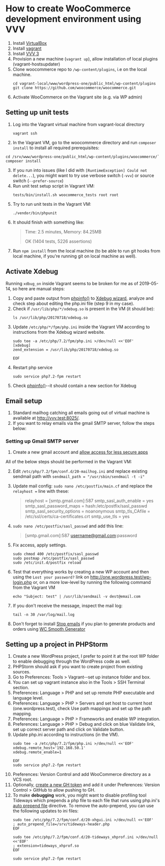 # How to create WooCommerce development environment using VVV

1. Install [VirtualBox](https://www.virtualbox.org/)
2. Install [vagrant](https://www.vagrantup.com/)
3. Install [VVV 3](https://varyingvagrantvagrants.org/docs/en-US/installation/)
4. Provision a new machine (`vagrant up`), allow installation of local plugins (vagrant-hostsupdater)
9. Clone woocommerce repo to `/wp-content/plugins`, i.e on the local machine. 
    ```bash=
    cd vagrant-local/www/wordpress-one/public_html/wp-content/plugins
    git clone https://github.com/woocommerce/woocommerce.git
    ```
6. Activate WooCommerce on the Vagrant site (e.g. via WP admin)

## Setting up unit tests

1. Log into the Vagrant virtual machine from vagrant-local directory
    ```bash=
    vagrant ssh
    ```
2. In the Vagrant VM, go to the woocommerce directory and run `composer install` to install all required prerequisites:
```bash=
cd /srv/www/wordpress-one/public_html/wp-content/plugins/woocommerce/`
composer install
```
3.   If you run into issues (like I did with `[RuntimeException] Could not delete...`), you might want to try use verbose switch (`-vvv`) or source switch (`--prefer-source`)
4. Run unit test setup script in Vagrant VM: 
    ```bash=
    tests/bin/install.sh woocommerce_tests root root
    ```
5. Try to run unit tests in the Vagrant VM: 
    ```bash=
    ./vendor/bin/phpunit
    ```
7. It should finish with something like:
    > Time: 2.5 minutes, Memory: 84.25MB
    >
    > OK (1404 tests, 5226 assertions)
8. Run `npm install` from the local machine (to be able to run git hooks from local machine, if you're running git on local machine as well).

## Activate Xdebug
Running `xdbug_on` inside Vagrant seems to be broken for me as of 2019-05-14, so here are manual steps:

1. Copy and paste output from [phpinfo()](http://vvv.test/phpinfo/) to [Xdebug wizard](https://xdebug.org/wizard.php), analyze and check step about editing the php.ini file (step 9 in my case).
2. Check if `/usr/lib/php/*/xdebug.so` is present in the VM (it should be):
    ```bash=
    ls /usr/lib/php/20170718/xdebug.so
    ```
4. Update `/etc/php/*/fpm/php.ini` inside the Vagrant VM according to instructions from the Xdebug wizard website.
    ```bash=
    sudo tee -a /etc/php/7.2/fpm/php.ini >/dev/null <<'EOF'
    [xdebug]
    zend_extension = /usr/lib/php/20170718/xdebug.so

    EOF
    ```
6. Restart php service
    ```bash=
    sudo service php7.2-fpm restart
    ```
8. Check [phpinfo()](http://vvv.test/phpinfo/)--it should contain a new section for Xdebug

## Email setup
1. Standard mailhog catching all emails going out of virtual machine is available at http://vvv.test:8025/.
2. If you want to relay emails via the gmail SMTP server, follow the steps below:

### Setting up Gmail SMTP server

1. Create a new gmail account and [allow access for less secure apps](https://support.google.com/accounts/answer/6010255?hl=en)

All of the below steps should be performed in the Vagrant VM:

2. Edit `/etc/php/7.2/fpm/conf.d/20-mailhog.ini` and replace existing sendmail path with `sendmail_path = "/usr/sbin/sendmail -t -i"`
3. Update mail config: `sudo nano /etc/postfix/main.cf` and replace the `relayhost =` line with these:
    
    > relayhost = [smtp.gmail.com]:587
    > smtp_sasl_auth_enable = yes
    > smtp_sasl_password_maps = hash:/etc/postfix/sasl_passwd
    > smtp_sasl_security_options = noanonymous
    > smtp_tls_CAfile = /etc/ssl/certs/ca-certificates.crt
    > smtp_use_tls = yes
    
4. `sudo nano /etc/postfix/sasl_passwd` and add this line:
    
    > [smtp.gmail.com]:587 username@gmail.com:password
    
5. Fix access, apply settings.
    ```bash=
    sudo chmod 400 /etc/postfix/sasl_passwd
    sudo postmap /etc/postfix/sasl_passwd
    sudo /etc/init.d/postfix reload
    ```
6. Test that everything works by creating a new WP account and then using the `Lost your password?` link on http://one.wordpress.test/wp-login.php or, on a more low-level by running the following command from the Vagrant VM 
    ```bash=
    echo "Subject: test" | /usr/lib/sendmail -v dest@email.com
    ```
7. If you don't receive the message, inspect the mail log:
    ```bash=
    tail -n 30 /var/log/mail.log
    ```
8. Don't forget to install [Stop emails](https://wordpress.org/plugins/stop-emails/) if you plan to generate products and orders using [WC Smooth Generator](https://github.com/woocommerce/wc-smooth-generator)



## Setting up a project in PHPStorm
1. Create a new WordPress project, I prefer to point it at the root WP folder to enable debugging through the WordPress code as well. 
2. PHPStorm should ask if you want to create project from existing sources.
3. Go to Preferences: Tools > Vagrant--set up instance folder and box.
4. You can set up vagrant instance also in the Tools > SSH Terminal section.
5. Preferences:  Language > PHP and set up remote PHP executable and language level.
7. Preferences:  Language > PHP > Servers and set host to current host (one.wordpress.test), check Use path mappings and set up the path mapping.
8. Preferences:  Language > PHP > Frameworks and enable WP integration.
9. Preferences:  Language > PHP > Debug and click on blue Validate link, set up correct server path and click on Validate button.
10. Update php.ini according to instructions (in the VM).
    ```bash=
    sudo tee -a /etc/php/7.2/fpm/php.ini >/dev/null <<'EOF'
    xdebug.remote_host='192.168.50.1'
    xdebug.remote_enable=1

    EOF
    sudo service php7.2-fpm restart
    ```
10. Preferences: Version Control and add WooCommerce directory as a VCS root.
11. Optionally, [create a new GH token](https://github.com/settings/tokens) and add it under Preferences: Version Control > GitHub to allow pushing to GH.
13. To make **debugging** work, you might want to disable profiling tool Tideways which prepends a php file to each file that runs using php.ini's [auto prepend file](https://www.php.net/manual/en/ini.core.php#ini.auto-prepend-file) directive. To remove the auto-prepend, you can use the following updates to ini files:
    ```bash=
    sudo tee /etc/php/7.2/fpm/conf.d/20-xhgui.ini >/dev/null <<'EOF'
    ; auto_prepend_file=/srv/tideways-header.php
    EOF

    sudo tee /etc/php/7.2/fpm/conf.d/20-tideways_xhprof.ini >/dev/null <<'EOF'
    ; extension=tideways_xhprof.so
    EOF

    sudo service php7.2-fpm restart
    ```